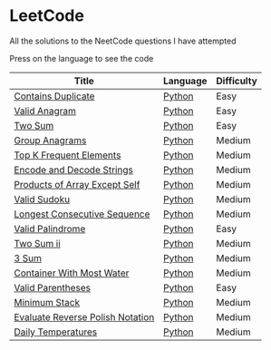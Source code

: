 # LeetCode

All the solutions to the NeetCode questions I have attempted

Press on the language to see the code

| Title | Language | Difficulty |
| ------ | ------ | ---------- |
| [Contains Duplicate](https://neetcode.io/problems/duplicate-integer/) | [Python](./Python%20Solutions/Roadmap/Arrays%20&%20Hashing/ContainsDuplicate.py) | Easy |
| [Valid Anagram](https://neetcode.io/problems/is-anagram/) | [Python](./Python%20Solutions/Roadmap/Arrays%20&%20Hashing/ValidAnagram.py) | Easy |
| [Two Sum](https://neetcode.io/problems/two-integer-sum/)| [Python](./Python%20Solutions/Roadmap/Arrays%20&%20Hashing/TwoSum.py) | Easy |
| [Group Anagrams](https://neetcode.io/problems/anagram-groups/)| [Python](./Python%20Solutions/Roadmap/Arrays%20&%20Hashing/GroupAnagrams.py) | Medium |
| [Top K Frequent Elements](https://neetcode.io/problems/top-k-elements-in-list/)| [Python](./Python%20Solutions/Roadmap/Arrays%20&%20Hashing/TopKFrequentElements.py) | Medium |
| [Encode and Decode Strings](https://neetcode.io/problems/string-encode-and-decode/)| [Python](./Python%20Solutions/Roadmap/Arrays%20&%20Hashing/EncodeAndDecodeStrings.py) | Medium |
| [Products of Array Except Self](https://neetcode.io/problems/products-of-array-discluding-self/)| [Python](./Python%20Solutions/Roadmap/Arrays%20&%20Hashing/ProductsofArrayExceptSelf.py) | Medium |
| [Valid Sudoku](https://neetcode.io/problems/valid-sudoku/)| [Python](./Python%20Solutions/Roadmap/Arrays%20&%20Hashing/ValidSudoku.py) | Medium |
| [Longest Consecutive Sequence](https://neetcode.io/problems/longest-consecutive-sequence/)| [Python](./Python%20Solutions/Roadmap/Arrays%20&%20Hashing/LongestConsecutiveSequence.py) | Medium |
| [Valid Palindrome](https://neetcode.io/problems/is-palindrome/)| [Python](./Python%20Solutions/Roadmap/Two%20Pointers/ValidPalindrome.py) | Easy |
| [Two Sum ii](https://neetcode.io/problems/two-integer-sum-ii/)| [Python](./Python%20Solutions/Roadmap/Two%20Pointers/TwoIntegerSumII.py) | Medium |
| [3 Sum](https://neetcode.io/problems/three-integer-sum/)| [Python](./Python%20Solutions/Roadmap/Two%20Pointers/3Sum.py) | Medium |
| [Container With Most Water](https://neetcode.io/problems/max-water-container/)| [Python](./Python%20Solutions/Roadmap/Two%20Pointers/ContainerWithMostWater.py) | Medium |
| [Valid Parentheses](https://neetcode.io/problems/valid-parentheses/)| [Python](./Python%20Solutions/Roadmap/Stack/ValidParentheses.py) | Easy |
| [Minimum Stack](https://neetcode.io/problems/minimum-stack/)| [Python](./Python%20Solutions/Roadmap/Stack/MinimumStack.py) | Medium |
| [Evaluate Reverse Polish Notation](https://neetcode.io/problems/evaluate-reverse-polish-notation/)| [Python](./Python%20Solutions/Roadmap/Stack/EvaluateReversePolishNotation.py) | Medium |
| [Daily Temperatures](https://neetcode.io/problems/daily-temperatures/)| [Python](./Python%20Solutions/Roadmap/Stack/DailyTemperatures.py) | Medium |